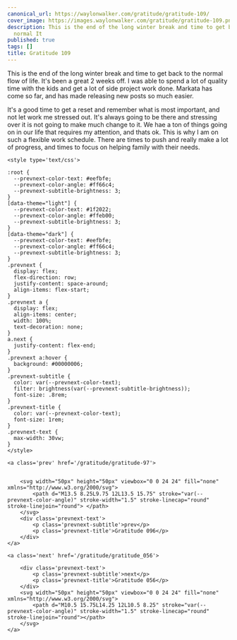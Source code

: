 ```yaml
---
canonical_url: https://waylonwalker.com/gratitude/gratitude-109/
cover_image: https://images.waylonwalker.com/gratitude/gratitude-109.png
description: This is the end of the long winter break and time to get back to the
  normal It
published: true
tags: []
title: Gratitude 109
---
```


This is the end of the long winter break and time to get back to the normal flow of life.  It's been a great 2 weeks off.  I was able to spend a lot of quality time with the kids and get a lot of side project work done.  Markata has come so far, and has made releasing new posts so much easier.

It's a good time to get a reset and remember what is most important, and not let work me stressed out.  It's always going to be there and stressing over it is not going to make much change to it.  We hae a ton of things going on in our life that requires my attention, and thats ok.  This is why I am on such a flexible work schedule.  There are times to push and really make a lot of progress, and times to focus on helping family with their needs.
<div class='prevnext'>

    <style type='text/css'>

    :root {
      --prevnext-color-text: #eefbfe;
      --prevnext-color-angle: #ff66c4;
      --prevnext-subtitle-brightness: 3;
    }
    [data-theme="light"] {
      --prevnext-color-text: #1f2022;
      --prevnext-color-angle: #ffeb00;
      --prevnext-subtitle-brightness: 3;
    }
    [data-theme="dark"] {
      --prevnext-color-text: #eefbfe;
      --prevnext-color-angle: #ff66c4;
      --prevnext-subtitle-brightness: 3;
    }
    .prevnext {
      display: flex;
      flex-direction: row;
      justify-content: space-around;
      align-items: flex-start;
    }
    .prevnext a {
      display: flex;
      align-items: center;
      width: 100%;
      text-decoration: none;
    }
    a.next {
      justify-content: flex-end;
    }
    .prevnext a:hover {
      background: #00000006;
    }
    .prevnext-subtitle {
      color: var(--prevnext-color-text);
      filter: brightness(var(--prevnext-subtitle-brightness));
      font-size: .8rem;
    }
    .prevnext-title {
      color: var(--prevnext-color-text);
      font-size: 1rem;
    }
    .prevnext-text {
      max-width: 30vw;
    }
    </style>
    
    <a class='prev' href='/gratitude/gratitude-97'>
    

        <svg width="50px" height="50px" viewbox="0 0 24 24" fill="none" xmlns="http://www.w3.org/2000/svg">
            <path d="M13.5 8.25L9.75 12L13.5 15.75" stroke="var(--prevnext-color-angle)" stroke-width="1.5" stroke-linecap="round" stroke-linejoin="round"> </path>
        </svg>
        <div class='prevnext-text'>
            <p class='prevnext-subtitle'>prev</p>
            <p class='prevnext-title'>Gratitude 096</p>
        </div>
    </a>
    
    <a class='next' href='/gratitude/gratitude_056'>
    
        <div class='prevnext-text'>
            <p class='prevnext-subtitle'>next</p>
            <p class='prevnext-title'>Gratitude 056</p>
        </div>
        <svg width="50px" height="50px" viewbox="0 0 24 24" fill="none" xmlns="http://www.w3.org/2000/svg">
            <path d="M10.5 15.75L14.25 12L10.5 8.25" stroke="var(--prevnext-color-angle)" stroke-width="1.5" stroke-linecap="round" stroke-linejoin="round"></path>
        </svg>
    </a>
  </div>